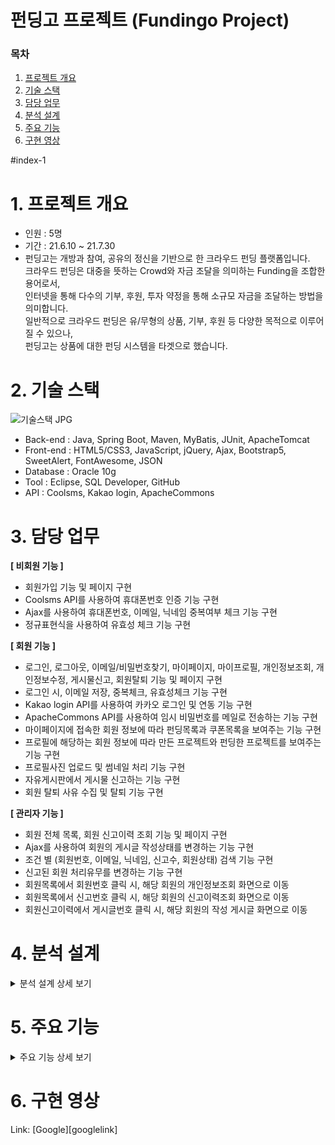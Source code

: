 # 펀딩고 프로젝트 (Fundingo Project)

### 목차
1. [프로젝트 개요](#index-1)
2. [기술 스택](#2.-기술-스택)
3. [담당 업무](#3.-담당-업무)
4. [분석 설계](#4.-분석-설계)
5. [주요 기능](#5.-주요-기능)
6. [구현 영상](#6.-구현-)

#index-1
# 1. 프로젝트 개요
* 인원 : 5명
* 기간 : 21.6.10 ~ 21.7.30   
* 펀딩고는 개방과 참여, 공유의 정신을 기반으로 한 크라우드 펀딩 플랫폼입니다.   
크라우드 펀딩은 대중을 뜻하는 Crowd와 자금 조달을 의미하는 Funding을 조합한 용어로서,   
인터넷을 통해 다수의 기부, 후원, 투자 약정을 통해 소규모 자금을 조달하는 방법을 의미합니다.   
일반적으로 크라우드 펀딩은 유/무형의 상품, 기부, 후원 등 다양한 목적으로 이루어질 수 있으나,   
펀딩고는 상품에 대한 펀딩 시스템을 타겟으로 했습니다.   

# 2. 기술 스택
![기술스택 JPG](https://user-images.githubusercontent.com/84362720/188839319-25e4229f-f07c-43da-9023-7053cfa2db6e.jpg)
* Back-end   : Java, Spring Boot, Maven, MyBatis, JUnit, ApacheTomcat
* Front-end  : HTML5/CSS3, JavaScript, jQuery, Ajax, Bootstrap5, SweetAlert, FontAwesome, JSON
* Database   : Oracle 10g
* Tool  :  Eclipse, SQL Developer, GitHub
* API    : Coolsms, Kakao login, ApacheCommons   

# 3. 담당 업무
**[ 비회원 기능 ]**
* 회원가입 기능 및 페이지 구현
* Coolsms API를 사용하여 휴대폰번호 인증 기능 구현
* Ajax를 사용하여 휴대폰번호, 이메일, 닉네임 중복여부 체크 기능 구현
* 정규표현식을 사용하여 유효성 체크 기능 구현   

**[ 회원 기능 ]**
* 로그인, 로그아웃, 이메일/비밀번호찾기, 마이페이지, 마이프로필, 개인정보조회, 개인정보수정, 게시물신고, 회원탈퇴 기능 및 페이지 구현
* 로그인 시, 이메일 저장, 중복체크, 유효성체크 기능 구현
* Kakao login API를 사용하여 카카오 로그인 및 연동 기능 구현
* ApacheCommons API를 사용하여 임시 비밀번호를 메일로 전송하는 기능 구현
* 마이페이지에 접속한 회원 정보에 따라 펀딩목록과 쿠폰목록을 보여주는 기능 구현
* 프로필에 해당하는 회원 정보에 따라 만든 프로젝트와 펀딩한 프로젝트를 보여주는 기능 구현
* 프로필사진 업로드 및 썸네일 처리 기능 구현
* 자유게시판에서 게시물 신고하는 기능 구현
* 회원 탈퇴 사유 수집 및 탈퇴 기능 구현   

**[ 관리자 기능 ]**
* 회원 전체 목록, 회원 신고이력 조회 기능 및 페이지 구현
* Ajax를 사용하여 회원의 게시글 작성상태를 변경하는 기능 구현
* 조건 별 (회원번호, 이메일, 닉네임, 신고수, 회원상태) 검색 기능 구현
* 신고된 회원 처리유무를 변경하는 기능 구현
* 회원목록에서 회원번호 클릭 시, 해당 회원의 개인정보조회 화면으로 이동
* 회원목록에서 신고번호 클릭 시, 해당 회원의 신고이력조회 화면으로 이동
* 회원신고이력에서 게시글번호 클릭 시, 해당 회원의 작성 게시글 화면으로 이동   

# 4. 분석 설계
<details>
<summary>분석 설계 상세 보기</summary>

![분석설계 목차 JPG](https://user-images.githubusercontent.com/84362720/188846024-232a24be-edde-4c83-92e7-2d5702fd3158.jpg)
![1 JPG](https://user-images.githubusercontent.com/84362720/188846591-840a3d68-2d2f-4024-8e26-78f07e88c4d4.jpg)
![2 JPG](https://user-images.githubusercontent.com/84362720/188846715-5403f03f-de28-4c0a-8a75-ab8e279c13d5.jpg)
![3 JPG](https://user-images.githubusercontent.com/84362720/188846792-abcc9392-89c0-45a2-afeb-0827d99170f2.jpg)
![4 JPG](https://user-images.githubusercontent.com/84362720/188846833-50ae96e6-c2bc-4ad6-8727-e8f178b8e916.jpg)
![5 JPG](https://user-images.githubusercontent.com/84362720/188846877-31a245a1-f404-46d6-bdaf-a01d2ede4031.jpg)
![6 JPG](https://user-images.githubusercontent.com/84362720/188846907-6fc8d879-fede-4682-90f1-a954353fc43d.jpg)
![7 JPG](https://user-images.githubusercontent.com/84362720/188846943-f0a9e1e8-a545-47b0-ba7f-47cde69e0032.jpg)
![8 JPG](https://user-images.githubusercontent.com/84362720/188846993-3a6963cf-b77c-4518-ad30-ec61e3cb431c.jpg)
![9 JPG](https://user-images.githubusercontent.com/84362720/188847036-abef845f-a660-4b9d-b140-bbf6ff825583.jpg)
![10 JPG](https://user-images.githubusercontent.com/84362720/188847076-e91a2709-a0e3-448b-bbdf-03f77d584e73.jpg)
![11 JPG](https://user-images.githubusercontent.com/84362720/188847115-0ed401ae-4560-4f31-8ea4-8d6808f3bf0b.jpg)
![12 JPG](https://user-images.githubusercontent.com/84362720/188847163-5e42e971-32d5-4cf5-a4f7-53c0a49218a9.jpg)
</details>

# 5. 주요 기능
<details>
<summary>주요 기능 상세 보기</summary>

![슬라이드1 JPG](https://user-images.githubusercontent.com/84362720/188848330-1526936c-95b8-48da-8d94-51ae1a2c63c6.jpg)
![슬라이드2 JPG](https://user-images.githubusercontent.com/84362720/188848396-57e6eca6-cf47-4f2d-b4ef-e3bc8f11dec7.jpg)
![슬라이드3 JPG](https://user-images.githubusercontent.com/84362720/188848447-3e754c89-138b-43ba-bb45-5a0cbd695619.jpg)
![슬라이드4 JPG](https://user-images.githubusercontent.com/84362720/188848492-6c6c803b-00ad-4e6a-ac4b-065605395147.jpg)
![슬라이드5 JPG](https://user-images.githubusercontent.com/84362720/188848619-aeeed2a5-190d-49a3-8869-1a8f6fdc411c.jpg)
</details>

# 6. 구현 영상
Link: [Google][googlelink]
